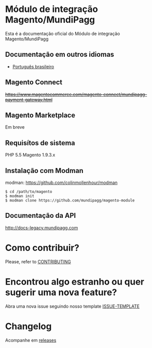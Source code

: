 # Módulo de integração Magento/MundiPagg
Esta é a documentação oficial do Módulo de integração Magento/MundiPagg

## Documentação em outros idiomas
* [Português brasileiro](README.pt-br.md)

## Magento Connect 
~~https://www.magentocommerce.com/magento-connect/mundipagg-payment-gateway.html~~

## Magento Marketplace
Em breve

## Requisítos de sistema
PHP 5.5
Magento 1.9.3.x

## Instalação com Modman
modman: https://github.com/colinmollenhour/modman

    $ cd /path/to/magento
    $ modman init
    $ modman clone https://github.com/mundipagg/magento-module

## Documentação da API
http://docs-legacy.mundipagg.com

# Como contribuir?
Please, refer to [CONTRIBUTING](CONTRIBUTING.md)

# Encontrou algo estranho ou quer sugerir uma nova feature?
Abra uma nova issue seguindo nosso template [ISSUE-TEMPLATE](ISSUE-TEMPLATE.md)

# Changelog
Acompanhe em [releases](https://github.com/mundipagg/magento-module/releases)
